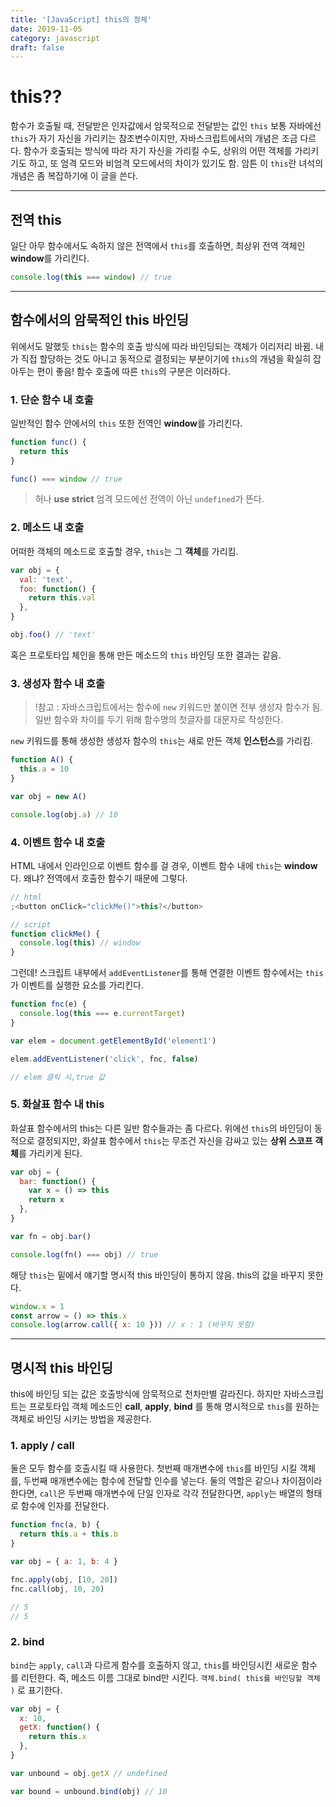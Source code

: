 ```yaml
---
title: '[JavaScript] this의 정체'
date: 2019-11-05
category: javascript
draft: false
---
```


# this??

함수가 호출될 때, 전달받은 인자값에서 암묵적으로 전달받는 값인 `this`
보통 자바에선 `this`가 자기 자신을 가리키는 참조변수이지만, 자바스크립트에서의 개념은 조금 다르다. 함수가 호출되는 방식에 따라 자기 자신을 가리킬 수도, 상위의 어떤 객체를 가리키기도 하고, 또 엄격 모드와 비엄격 모드에서의 차이가 있기도 함. 암튼 이 `this`란 녀석의 개념은 좀 복잡하기에 이 글을 쓴다.

---

## 전역 this

일단 아무 함수에서도 속하지 않은 전역에서 `this`를 호출하면, 최상위 전역 객체인 **window**를 가리킨다.

```js
console.log(this === window) // true
```

---

## 함수에서의 암묵적인 this 바인딩

위에서도 말했듯 `this`는 함수의 호출 방식에 따라 바인딩되는 객체가 이리저리 바뀜. 내가 직접 할당하는 것도 아니고 동적으로 결정되는 부분이기에 `this`의 개념을 확실히 잡아두는 편이 좋음! 함수 호출에 따른 `this`의 구분은 이러하다.

### 1. 단순 함수 내 호출

일반적인 함수 안에서의 `this` 또한 전역인 **window**를 가리킨다.

```js
function func() {
  return this
}

func() === window // true
```

> 허나 **use strict** 엄격 모드에선 전역이 아닌 `undefined`가 뜬다.

### 2. 메소드 내 호출

어떠한 객체의 메소드로 호출할 경우, `this`는 그 **객체**를 가리킴.

```js
var obj = {
  val: 'text',
  foo: function() {
    return this.val
  },
}

obj.foo() // 'text'
```

혹은 프로토타입 체인을 통해 만든 메소드의 `this` 바인딩 또한 결과는 같음.

### 3. 생성자 함수 내 호출

> !참고 : 자바스크립트에서는 함수에 `new` 키워드만 붙이면 전부 생성자 함수가 됨. 일반 함수와 차이를 두기 위해 함수명의 첫글자를 대문자로 작성한다.

`new` 키워드를 통해 생성한 생성자 함수의 `this`는 새로 만든 객체 **인스턴스**를 가리킴.

```js
function A() {
  this.a = 10
}

var obj = new A()

console.log(obj.a) // 10
```

### 4. 이벤트 함수 내 호출

HTML 내에서 인라인으로 이벤트 함수를 걸 경우, 이벤트 함수 내에 `this`는 **window**다. 왜냐? 전역에서 호출한 함수기 때문에 그렇다.

```js
// html
;<button onClick="clickMe()">this?</button>

// script
function clickMe() {
  console.log(this) // window
}
```

그런데! 스크립트 내부에서 `addEventListener`를 통해 연결한 이벤트 함수에서는 `this`가 이벤트를 실행한 요소를 가리킨다.

```js
function fnc(e) {
  console.log(this === e.currentTarget)
}

var elem = document.getElementById('element1')

elem.addEventListener('click', fnc, false)

// elem 클릭 시,true 값
```

### 5. 화살표 함수 내 this

화살표 함수에서의 this는 다른 일반 함수들과는 좀 다르다. 위에선 `this`의 바인딩이 동적으로 결정되지만, 화살표 함수에서 `this`는 무조건 자신을 감싸고 있는 **상위 스코프 객체**를 가리키게 된다.

```js
var obj = {
  bar: function() {
    var x = () => this
    return x
  },
}

var fn = obj.bar()

console.log(fn() === obj) // true
```

해당 `this`는 밑에서 얘기할 명시적 this 바인딩이 통하지 않음. this의 값을 바꾸지 못한다.

```js
window.x = 1
const arrow = () => this.x
console.log(arrow.call({ x: 10 })) // x : 1 (바꾸지 못함)
```

---

## 명시적 this 바인딩

this에 바인딩 되는 값은 호출방식에 암묵적으로 천차만별 갈라진다. 하지만 자바스크립트는 프로토타입 객체 메소드인 **call**, **apply**, **bind** 를 통해 명시적으로 `this`를 원하는 객체로 바인딩 시키는 방법을 제공한다.

### 1. apply / call

둘은 모두 함수를 호출시킬 때 사용한다. 첫번째 매개변수에 `this`를 바인딩 시킬 객체를, 두번째 매개변수에는 함수에 전달할 인수를 넣는다. 둘의 역할은 같으나 차이점이라 한다면, `call`은 두번째 매개변수에 단일 인자로 각각 전달한다면, `apply`는 배열의 형태로 함수에 인자를 전달한다.

```js
function fnc(a, b) {
  return this.a + this.b
}

var obj = { a: 1, b: 4 }

fnc.apply(obj, [10, 20])
fnc.call(obj, 10, 20)

// 5
// 5
```

### 2. bind

`bind`는 `apply`, `call`과 다르게 함수를 호출하지 않고, `this`를 바인딩시킨 새로운 함수를 리턴한다. 즉, 메소드 이름 그대로 bind만 시킨다.
`객체.bind( this를 바인딩할 객체 )` 로 표기한다.

```js
var obj = {
  x: 10,
  getX: function() {
    return this.x
  },
}

var unbound = obj.getX // undefined

var bound = unbound.bind(obj) // 10
```
